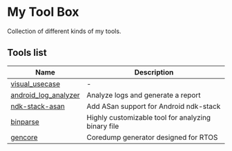 # My Tool Box
Collection of different kinds of my tools.

## Tools list

Name | Description
-----|------------
[visual_usecase](./visual_usecase/README.md)|-
[android_log_analyzer](./android_log_analyzer/README.md)|Analyze logs and generate a report
[ndk-stack-asan](./ndk_stack_asan/README.md)|Add ASan support for Android ndk-stack
[binparse](./binparse/README.md)|Highly customizable tool for analyzing binary file
[gencore](./gencore/README.md)|Coredump generator designed for RTOS
